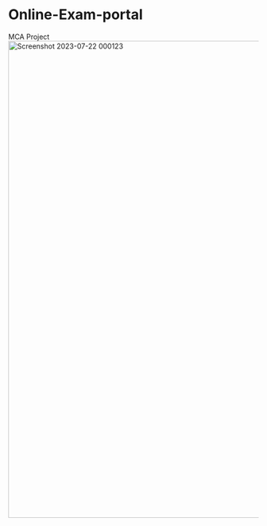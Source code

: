 # Online-Exam-portal
MCA Project 
<img width="959" alt="Screenshot 2023-07-22 000123" src="https://github.com/sameer358/Online-Exam-portal/assets/24916603/1423b5b5-35f1-4f65-b820-d16464e26b7a">

